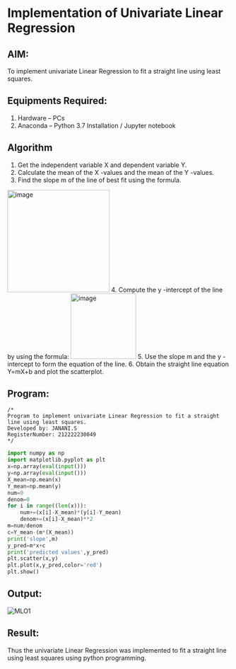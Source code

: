 # Implementation of Univariate Linear Regression
## AIM:
To implement univariate Linear Regression to fit a straight line using least squares.

## Equipments Required:
1. Hardware – PCs
2. Anaconda – Python 3.7 Installation / Jupyter notebook

## Algorithm
1. Get the independent variable X and dependent variable Y.
2. Calculate the mean of the X -values and the mean of the Y -values.
3. Find the slope m of the line of best fit using the formula. 
<img width="231" alt="image" src="https://user-images.githubusercontent.com/93026020/192078527-b3b5ee3e-992f-46c4-865b-3b7ce4ac54ad.png">
4. Compute the y -intercept of the line by using the formula:
<img width="148" alt="image" src="https://user-images.githubusercontent.com/93026020/192078545-79d70b90-7e9d-4b85-9f8b-9d7548a4c5a4.png">
5. Use the slope m and the y -intercept to form the equation of the line.
6. Obtain the straight line equation Y=mX+b and plot the scatterplot.

## Program:
```
/*
Program to implement univariate Linear Regression to fit a straight line using least squares.
Developed by: JANANI.S
RegisterNumber: 212222230049  
*/
```
```Python
import numpy as np
import matplotlib.pyplot as plt
x=np.array(eval(input()))
y=np.array(eval(input()))
X_mean=np.mean(x)
Y_mean=np.mean(y)
num=0
denom=0
for i in range((len(x))):
    num+=(x[i]-X_mean)*(y[i]-Y_mean)
    denom+=(x[i]-X_mean)**2
m=num/denom
c=Y_mean-(m*(X_mean))
print('slope',m)
y_pred=m*x+c
print('predicted values',y_pred)
plt.scatter(x,y)
plt.plot(x,y_pred,color='red')
plt.show()
```

## Output:
![MLO1](https://github.com/JananiSoundararajan/Find-the-best-fit-line-using-Least-Squares-Method/assets/119477549/76b42c72-39ba-46fb-878d-0d044cabde6a)

## Result:
Thus the univariate Linear Regression was implemented to fit a straight line using least squares using python programming.
